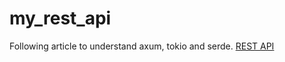 # my_rest_api
Following article to understand axum, tokio and serde. [REST API](https://www.twilio.com/blog/build-high-performance-rest-apis-rust-axum)
